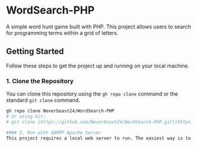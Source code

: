 # WordSearch-PHP

A simple word hunt game built with PHP. This project allows users to search for programming terms within a grid of letters.

## Getting Started

Follow these steps to get the project up and running on your local machine.

### 1. Clone the Repository

You can clone this repository using the `gh repo clone` command or the standard `git clone` command.

```bash
gh repo clone Neverbeast24/WordSearch-PHP
# Or using Git:
# git clone [https://github.com/Neverbeast24/WordSearch-PHP.git](https://github.com/Neverbeast24/WordSearch-PHP.git)

#### 2. Run with XAMPP Apache Server
This project requires a local web server to run. The easiest way is to use XAMPP. You will need to start the Apache server in your XAMPP control panel, place the cloned WordSearch-PHP folder in your htdocs directory, and then open your web browser.
